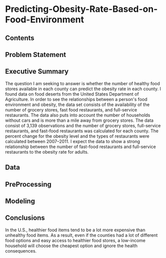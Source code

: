 # Predicting-Obesity-Rate-Based-on-Food-Environment

## Contents

## Problem Statement


## Executive Summary


The question I am seeking to answer is whether the number of healthy food stores available in each county can predict the obesity rate in each county. I found data on food deserts from the United States Department of Agriculture. In order to see the relationships between a person's food environment and obesity, the data set consists of the availability of the number of grocery stores, fast food restaurants, and full-service restaurants. The data also puts into account the number of households without cars and is more than a mile away from grocery stores. The data consist of 3,139 observations and the number of grocery stores, full-service restaurants, and fast-food restaurants was calculated for each county. The percent change for the obesity level and the types of restaurants were calculated between 2007–2011. I expect the data to show a strong relationship between the number of fast-food restaurants and full-service restaurants to the obesity rate for adults.



## Data





## PreProcessing




## Modeling

## Conclusions 



 In the U.S., healthier food items tend to be a lot more expensive than unhealthy food items. As a result, even if the counties had a lot of different food options and easy access to healthier food stores, a low-income household will choose the cheapest option and ignore the health consequences.
